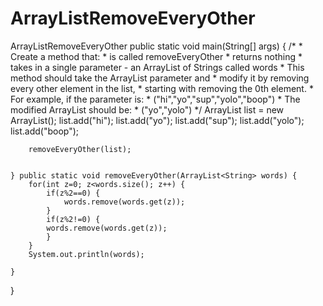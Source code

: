 # ArrayListRemoveEveryOther
ArrayListRemoveEveryOther
public static void main(String[] args) {
		/*
		 * Create a method that:
		 * is called removeEveryOther
		 * returns nothing
		 * takes in a single parameter - an ArrayList of Strings called words
		 * This method should take the ArrayList parameter and 
		 * modify it by removing every other element in the list, 
		 * starting with removing the 0th element.
		 * For example, if the parameter is:
		 * ("hi","yo","sup","yolo","boop")
		 * The modified ArrayList should be:
		 * ("yo","yolo")
		 */
		ArrayList<String> list = new ArrayList<String>();
		list.add("hi");
		list.add("yo");
		list.add("sup");
		list.add("yolo");
		list.add("boop");
		
		
	
		removeEveryOther(list);
		

	} public static void removeEveryOther(ArrayList<String> words) {
		for(int z=0; z<words.size(); z++) {
			if(z%2==0) {
				words.remove(words.get(z));	
			} 
			if(z%2!=0) {
			words.remove(words.get(z));
			}
		}
		System.out.println(words);
	
	}

}
